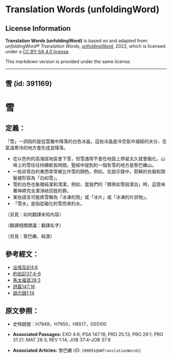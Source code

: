 # Translation Words (unfoldingWord)

## License Information

**Translation Words (unfoldingWord)** is based on and adapted from: _unfoldingWord® Translation Words_, [unfoldingWord](https://unfoldingword.org/utw), 2022, which is licensed under a [CC BY-SA 4.0 license](https://creativecommons.org/licenses/by-sa/4.0/legalcode.en).

This markdown version is provided under the same license.



--------------------------------

## 雪 (id: 391169)

雪
=

定義：
---

「雪」一詞指的是從雲層中降落的白色冰晶，這些冰晶是冷空氣中凝結的水分，在氣溫寒冷的地方會形成並降落。

* 在以色列的高海拔地區會下雪，但雪通常不會在地面上停留太久就會融化。山峰上的雪往往持續較長時間。聖經中提到的一個有雪的地方是黎巴嫩山。
* 一些非常白的東西常常被比作雪的顏色。例如，在啟示錄中，耶穌的衣服和頭髮被形容為「白如雪」。
* 雪的白色也象徵純潔和清潔。例如，當我們的「罪將如雪般潔白」時，這意味著神將完全潔淨祂百姓的罪。
* 某些語言可能將雪稱為「冰凍的雨」或「冰片」或「冰凍的片狀物」。
* 「雪水」是指從融化的雪而來的水。

（另見：如何翻譯未知內容）

（翻譯相關建議：翻譯名字）

（另見：黎巴嫩、純潔）

參考經文：
-----

* [出埃及記4:6](https://ref.ly/Exod4:6)
* [約伯記37:4–6](https://ref.ly/Job37:4-Job37:6)
* [馬太福音28:3](https://ref.ly/Matt28:3)
* [詩篇147:16](https://ref.ly/Ps147:16)
* [啟示錄1:14](https://ref.ly/Rev1:14)

原文參照：
-----

* 史特朗號：H7949，H7950，H8517，G55100

* **Associated Passages:** EXO 4:6; PSA 147:16; PRO 25:13; PRO 26:1; PRO 31:21; MAT 28:3; REV 1:14; JOB 37:4–JOB 37:6
* **Associated Articles:** 黎巴嫩 (ID: `390891@UWTranslationWords`)


